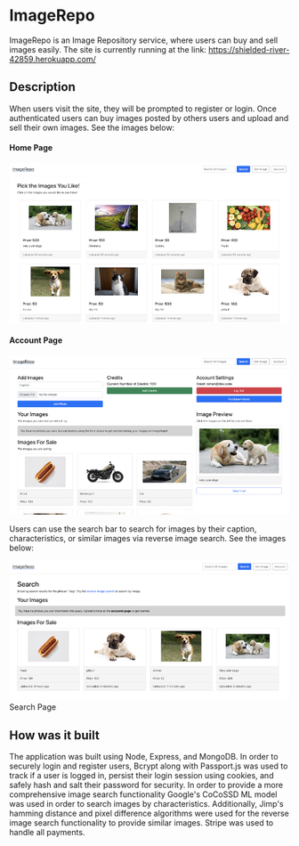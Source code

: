 # ImageRepo
ImageRepo is an Image Repository service, where users can buy and sell images easily. The site is currently running at the link: https://shielded-river-42859.herokuapp.com/

## Description
When users visit the site, they will be prompted to register or login. Once authenticated users can buy images posted by others users and upload and sell their own images. See the images below:

#### Home Page
![](https://github.com/rohanrav/ImageRepo/blob/master/images/home.png)

#### Account Page
![](https://github.com/rohanrav/ImageRepo/blob/master/images/account.png)

Users can use the search bar to search for images by their caption, characteristics, or similar images via reverse image search. See the images below:

![](https://github.com/rohanrav/ImageRepo/blob/master/images/search.png)
Search Page

## How was it built
The application was built using Node, Express, and MongoDB. In order to securely login and register users, Bcrypt along with Passport.js was used to track if a user is logged in, persist their login session using cookies, and safely hash and salt their password for security. In order to provide a more comprehensive image search functionality Google's CoCoSSD ML model was used in order to search images by characteristics. Additionally, Jimp's hamming distance and pixel difference algorithms were used for the reverse image search functionality to provide similar images. Stripe was used to handle all payments.
